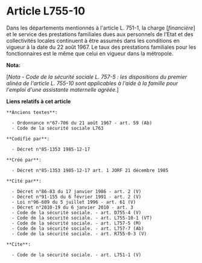 # Article L755-10

Dans les départements mentionnés à l'article L. 751-1, la charge [*financière*] et le service des prestations familiales dues
aux personnels de l'Etat et des collectivités locales continuent à être assumés dans les conditions en vigueur à la date du
22 août 1967.     Le taux des prestations familiales pour les fonctionnaires est le même que celui en vigueur dans la
métropole.

**Nota:**

[*Nota - Code de la sécurité sociale L. 757-5 : les dispositions du premier alinéa de l'article L. 755-10 sont applicables à
l'aide à la famille pour l'emploi d'une assistante maternelle agréée.*]

**Liens relatifs à cet article**

	**Anciens textes**:

	  - Ordonnance n°67-706 du 21 août 1967 - art. 59 (Ab)
	  - Code de la sécurité sociale L763

	**Codifié par**:

	  - Décret n°85-1353 1985-12-17

	**Créé par**:

	  - Décret n°85-1353 1985-12-17 art. 1 JORF 21 décembre 1985

	**Cité par**:

	  - Décret n°86-83 du 17 janvier 1986 - art. 2 (V)
	  - Décret n°91-155 du 6 février 1991 - art. 2 (V)
	  - Loi n°96-609 du 5 juillet 1996 - art. 61 (V)
	  - Décret n°2010-19 du 6 janvier 2010 - art. 3
	  - Code de la sécurité sociale. - art. D755-4 (V)
	  - Code de la sécurité sociale. - art. L755-10-1 (VT)
	  - Code de la sécurité sociale. - art. L757-5 (M)
	  - Code de la sécurité sociale. - art. L757-7 (Ab)
	  - Code de la sécurité sociale. - art. R755-0-3 (V)

	**Cite**:

	  - Code de la sécurité sociale. - art. L751-1 (V)
